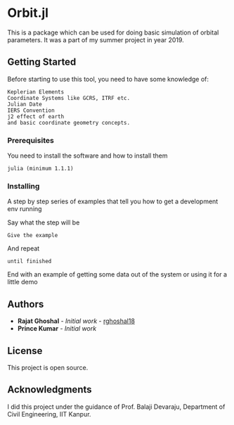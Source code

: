 # Orbit.jl

This is a package which can be used for doing basic simulation of orbital parameters. It was a part of
my summer project in year 2019.

## Getting Started

Before starting to use this tool, you need to have some knowledge of:

```
Keplerian Elements
Coordinate Systems like GCRS, ITRF etc.
Julian Date
IERS Convention
j2 effect of earth
and basic coordinate geometry concepts.
```

### Prerequisites

You need to install the software and how to install them

```
julia (minimum 1.1.1)
```

### Installing

A step by step series of examples that tell you how to get a development env running

Say what the step will be

```
Give the example
```

And repeat

```
until finished
```

End with an example of getting some data out of the system or using it for a little demo

## Authors

* **Rajat Ghoshal** - *Initial work* - [rghoshal18](https://github.com/rghoshal18)
* **Prince Kumar** - *Initial work*


## License

This project is open source.

## Acknowledgments

I did this project under the guidance of Prof. Balaji Devaraju, Department of Civil Engineering, IIT Kanpur.
